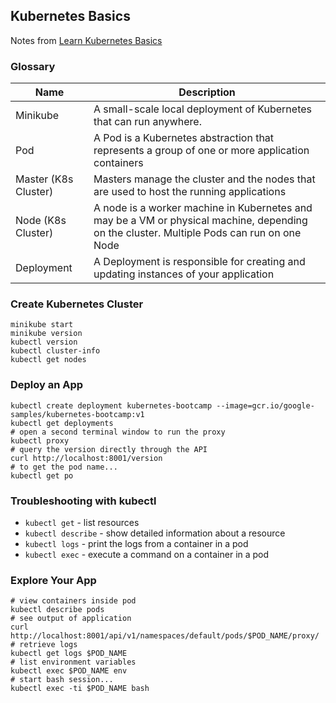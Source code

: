 ## Kubernetes Basics
Notes from [Learn Kubernetes Basics](https://kubernetes.io/docs/tutorials/kubernetes-basics/)
### Glossary
|Name | Description |
|-----|-------------|
|Minikube | A small-scale local deployment of Kubernetes that can run anywhere.
|Pod | A Pod is a Kubernetes abstraction that represents a group of one or more application containers |
|Master (K8s Cluster) | Masters manage the cluster and the nodes that are used to host the running applications |
|Node (K8s Cluster) | A node is a worker machine in Kubernetes and may be a VM or physical machine, depending on the cluster. Multiple Pods can run on one Node |
|Deployment |A Deployment is responsible for creating and updating instances of your application |
### Create Kubernetes Cluster
```console
minikube start
minikube version
kubectl version
kubectl cluster-info
kubectl get nodes
```
### Deploy an App
```console
kubectl create deployment kubernetes-bootcamp --image=gcr.io/google-samples/kubernetes-bootcamp:v1
kubectl get deployments
# open a second terminal window to run the proxy
kubectl proxy
# query the version directly through the API
curl http://localhost:8001/version
# to get the pod name...
kubectl get po
```
### Troubleshooting with kubectl
- `kubectl get` - list resources
- `kubectl describe` - show detailed information about a resource
- `kubectl logs` - print the logs from a container in a pod
- `kubectl exec` - execute a command on a container in a pod
### Explore Your App
```console
# view containers inside pod
kubectl describe pods
# see output of application
curl http://localhost:8001/api/v1/namespaces/default/pods/$POD_NAME/proxy/
# retrieve logs
kubectl get logs $POD_NAME
# list environment variables
kubectl exec $POD_NAME env
# start bash session...
kubectl exec -ti $POD_NAME bash
```

